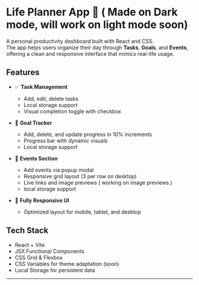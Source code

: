 # Life Planner App 🧠 ( Made on Dark mode, will work on light mode soon)

A personal productivity dashboard built with React and CSS.  
The app helps users organize their day through **Tasks**, **Goals**, and **Events**, offering a clean and responsive interface that mimics real-life usage.

## Features
- ✅ **Task Management**
  - Add, edit, delete tasks
  - Local storage support
  - Visual completion toggle with checkbox
    
- 🎯 **Goal Tracker**
  - Add, delete, and update progress in 10% increments
  - Progress bar with dynamic visuals
  - Local storage support
    
- 📅 **Events Section**
  - Add events via popup modal
  - Responsive grid layout (3 per row on desktop)
  - Live links and image previews ( working on image previews.)
  - local storage support
    
- 📱 **Fully Responsive UI**
  - Optimized layout for mobile, tablet, and desktop

## Tech Stack
- React + Vite
- JSX Functional Components
- CSS Grid & Flexbox
- CSS Variables for theme adaptation (soon)
- Local Storage for persistent data

---


